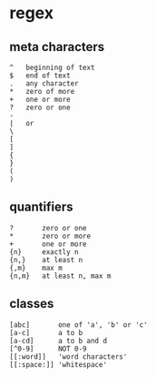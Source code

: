 

# regex

## meta characters
```regex
^   beginning of text
$   end of text
.   any character
*   zero of more
+   one or more
?   zero or one
-
|   or
\
[   
]
{
}
(
)
```

## quantifiers
```regex
?       zero or one
*       zero or more
+       one or more
{n}     exactly n
{n,}    at least n
{,m}    max m
{n,m}   at least n, max m
```

## classes
```regex
[abc]       one of 'a', 'b' or 'c'
[a-c]       a to b
[a-cd]      a to b and d
[^0-9]      NOT 0-9
[[:word]]   'word characters'
[[:space:]] 'whitespace'

```